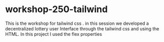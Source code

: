 # workshop-250-tailwind
This is the workshop for tailwind css . in this session we developed a decentralized lottery user Interface through the tailwind css and using the HTML.
In this project I used the flex properties
